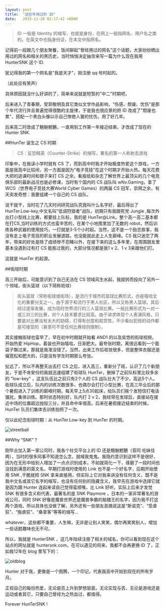 ```yaml
---
layout: post
title:  "这些年用过的 ID"
date:   2015-11-28 02:17:42 +0800
---
```

>ID 一般是 Identity 的缩写，也就是身份，在网上一般指网名、用户名之类的。在英文中也指身份证，在本文中指网名。



记得前一段跟几个朋友聚餐，饭间聊起"曾经用过的网名"这个话题，大家纷纷晒出用过的网名和相关的黑历史，当时悄悄决定抽空来写一篇为什么现在我用 HunterSNK 这个 ID.



犹记得我的第一个网名是"我是天才"，刚注册 qq 号时起的。



（此处应有笑声）



具体原因就没什么好讲的了，简单来说就是短暂的"中二"时期吧，

后来进入了青春期，受郭敬明及其它类似文学作品影响，"伤感、颓废、忧伤"是那个年代流行并且普遍觉得很酷的主旋律，于是我也很应景的把 ID 改成了"颓废也累"，搭配一个黑白头像以示自己惨绝人寰的忧伤，用了好几年。



后来高二时改成了魑魅魍魉，一直用到工作第一年接近结束，才改成了现在的 Hunter SNK.



##HunTer 诞生之 CS 时期

>CS：反恐精英（Counter-Strike）的缩写，著名的第一人称射击游戏



印象中，在我读小学时就有 CS 了，而到高中时我才开始极度热爱这个游戏，一方面是我高中比较闲，另一方面是因为"电子竞技"在这个时期才开始火热。每天花费大把的逃课时间和银子来打 CS 之余，看报纸和杂志了解世界上最顶尖的几个电竞俱乐部的最新战况也是必修课，当时有个国内的 CS 战队叫 wNv.Gaming，拿了 WCG（世界电子竞技大赛World Cyber Games）的两届 CS 冠军，崇拜之余，有天突发奇想：我要组建一个自己的 CS 战队。



说干就干，当时花了几天时间研究战队究竟叫什么名字好，最后得出了 HunTer.Low-key,中文名叫"低调狩猎者"战队，初期只有我跟死党 Jungle ,每次外出打小型线上比赛，都要挂上队标，我的是 HunTer@Link。整个高一高二基本都在打CS,当时训练的方式也蛮辛苦的，在某个小地图里加了无数的 robot，然后训练各种武器的使用技巧，一打就是3-5个小时起。当然，这不是一个励志故事，我没有走上电子竞技的职业发展道路，也没能就此走上人生巅峰。CS 我只迷恋了两年，带来的好处是除了成绩惨不忍睹以外，在接下来的这么多年里，在周围朋友里基本没遇到过有打 CS 能胜过我的，大部分情况都是我1 v 2、1 v 3来跟他们打。



这就是 HunTer 的起源。



##街球时期

高三开始后，可能意识到了自己无法在 CS 领域风生水起，我就转而投向了另外一个领域，街头篮球（以下简称街球）

>街头篮球（常称街球或街场），是流行于城市的篮球比赛形式，亦是嘻哈文化的重要分支之一。由于源于和流行于黑人社区，所以又称黑人篮球。其后经过逐渐发展，成为现时世界流行的三人篮球比赛。一般比赛形式为一对一或三对三的比赛，对个人技术要求比较高。由于讲求体现个人表演风格，只要是对比赛没有太大的妨碍，打得有创意和观赏性，不少看似犯规的动作都是可接受的（甚至可不受任何比赛规则限制）。



其实接触街球也蛮早了，早在初中时期就开始看 AND1 的以及吴悠的街球视频，开始热爱 HipHop，着装也开始嘻哈，日渐肥大。最夸张时期，离很远看到一个面袋子飘过来，那就是我准没错了。当然，出来工作后收敛很多，但是整体衣服还是偏宽松和肥大的，只是没有学生时期那么夸张。



扯远了，所以不再整天出去打 CS 之后，进入高三，重新分了班，认识了几个新朋友，于是不肯安份的我就迅速组建了街球队 HunTer，删掉了之前队标里比较多余的 "low-key" ，这支队伍比之前只有2个人的 CS 战队壮大了不少，高达5个人。街球队成立后，队内的训练次数很多，也偶尔会打打小型比赛，在高三毕业后的那个暑假进入了训练的巅峰时期，每天早上5点30起床，给队员们挨个发短信打电话骚扰，集体训练。那时状态特别好，队内打 2 v 2，我经常在发球后，直接站在接近中场的位置超远抛投三分，并且命中率很高。后来在暑假接近结束的时候，HunTer 队员们集体去训练拍照了一次。



仅以此纪念街球时期：从 HunTer.Low-key 到 HunTer 的时期。



![streetball](https://dn-huntersnk.qbox.me/blog/2015/2015112801.jpg)



##Why “SNK”？

刚毕业加入第一家公司时，我各个社交平台上的 ID 还是魑魅魍魉（音同 吃妹往两），当时的很多同事不知道怎么念，就喊我鬼鬼。我隐约意识到这样不是很好，因为在无形中给别人增加了一点点识别成本，不如就简化一下，琢磨了一段时间也没找到满意的英文名，早期打游戏时使用的 Link 也不是一个好名字，后期开始使用 SNK ,干脆就把 SNK 拿来直接用，但实际上它对我来讲没有任何含义，既不是我中文名或其它名字的缩写，也没有任何别的隐藏含义，我早先在游戏中选择它就是因为跟 Hunter 连起来读自己觉得蛮顺嘴，比 Link 好听。实际上后来才发觉 SNK 有很多含义和代表，最著名的是 SNK Playmore ，日本的一家非常著名的游戏公司，同时 SNK 好像是魔兽世界还是魔兽争霸的骷髅王的名字，因为我不打这两个游戏，所以具体也没做了解，另外还有一些朋友恶搞说这是“斯诺克”、“受虐狂”、“施虐狂”、“桑拿客”等等的缩写...



whatever，这些都不重要，人生嘛，无非是让别人笑笑，偶尔再笑笑别人，增加一些话题趣味也无不可。

所以，我就是 HunterSNK ，这几年陆续注册了相关的域名，你可以看到现在这个站点的网址就是 huntersnk.com，在可以遇见的将来，我都不会再更换 ID 了，正如我12年在 blog 里写下的：



![oldblog](https://dn-huntersnk.qbox.me/blog/2015/2015112802.png)



Hunter 对于我，更像是一个图腾，一个印记，代表我高中开始到现在的所有岁月。



正视自己的每份热爱，无论是否上升到梦想层面，无论实现与否，无论是游戏还是运动或者其它，只要自己曾经为之热血过，都值得。



Forever HunTerSNK !





